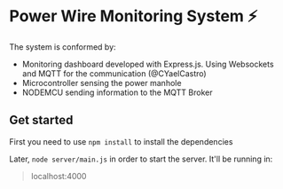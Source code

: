 # Power Wire Monitoring System :zap:

The system is conformed by:
- Monitoring dashboard developed with Express.js. Using Websockets and MQTT for the communication (@CYaelCastro)
- Microcontroller sensing the power manhole
- NODEMCU sending information to the MQTT Broker 

## Get started

First you need to use `npm install` to install the dependencies

Later, `node server/main.js` in order to start the server. It'll be running in:
 > localhost:4000





